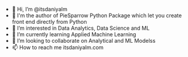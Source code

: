 - 👋 Hi, I’m @itsdaniyalm
- 🐍 I'm the author of PieSparrow Python Package which let you create front end directly from Python
- 👀 I’m interested in Data Analytics, Data Science and ML
- 🌱 I’m currently learning Applied Machine Learning
- 💞️ I’m looking to collaborate on Analytical and ML Modelss
- 📫 How to reach me itsdaniyalm.com
